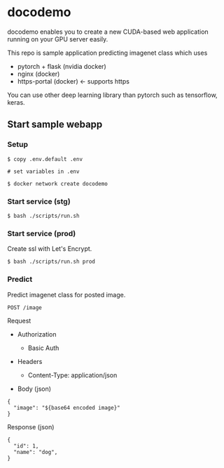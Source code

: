 # docodemo
docodemo enables you to create a new CUDA-based web application running on your GPU server easily.

This repo is sample application predicting imagenet class which uses 
- pytorch + flask (nvidia docker)
- nginx (docker)
- https-portal (docker) <- supports https

You can use other deep learning library than pytorch such as tensorflow, keras.


## Start sample webapp

### Setup
```
$ copy .env.default .env

# set variables in .env

$ docker network create docodemo
```

### Start service (stg)
```
$ bash ./scripts/run.sh
```

### Start service (prod)

Create ssl with Let's Encrypt.

```
$ bash ./scripts/run.sh prod
```

### Predict

Predict imagenet class for posted image.

`POST /image`

Request

- Authorization
  - Basic Auth

- Headers
  - Content-Type: application/json

- Body (json)
```
{
  "image": "${base64 encoded image}"
}
```

Response (json)
```
{
  "id": 1,
  "name": "dog",
}
```
